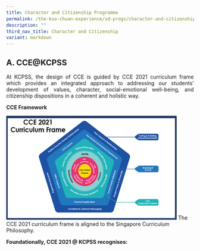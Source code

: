 ```yaml
---
title: Character and Citizenship Programme
permalink: /the-kuo-chuan-experience/sd-progs/character-and-citizenship-programme/
description: ""
third_nav_title: Character and Citizenship
variant: markdown
---
```

## A. CCE@KCPSS ##

<p style="text-align: justify;">
At KCPSS, the design of CCE is guided by CCE 2021 curriculum frame which provides an integrated approach to addressing our students’ development of values, character, social-emotional well-being, and citizenship dispositions in a coherent and holistic way. </p>

**CCE Framework**

![](/images/The%20Kuo%20Chuan%20Experience/CCE/Image_1.jpg)
The CCE 2021 curriculum frame is aligned to the Singapore Curriculum Philosophy. 

**Foundationally, CCE 2021 @ KCPSS recognises:**

